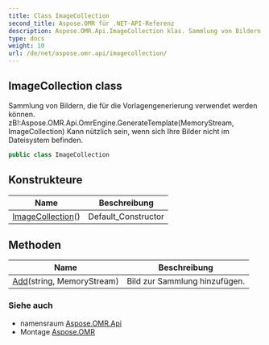 ```yaml
---
title: Class ImageCollection
second_title: Aspose.OMR für .NET-API-Referenz
description: Aspose.OMR.Api.ImageCollection klas. Sammlung von Bildern die für die Vorlagengenerierung verwendet werden können. zBAspose.OMR.Api.OmrEngine.GenerateTemplateMemoryStream ImageCollection Kann nützlich sein wenn sich Ihre Bilder nicht im Dateisystem befinden.
type: docs
weight: 10
url: /de/net/aspose.omr.api/imagecollection/
---
```

## ImageCollection class

Sammlung von Bildern, die für die Vorlagengenerierung verwendet werden können. zB!:Aspose.OMR.Api.OmrEngine.GenerateTemplate(MemoryStream, ImageCollection) Kann nützlich sein, wenn sich Ihre Bilder nicht im Dateisystem befinden.

```csharp
public class ImageCollection
```

## Konstrukteure

| Name | Beschreibung |
| --- | --- |
| [ImageCollection](imagecollection/)() | Default_Constructor |

## Methoden

| Name | Beschreibung |
| --- | --- |
| [Add](../../aspose.omr.api/imagecollection/add/)(string, MemoryStream) | Bild zur Sammlung hinzufügen. |

### Siehe auch

* namensraum [Aspose.OMR.Api](../../aspose.omr.api/)
* Montage [Aspose.OMR](../../)


